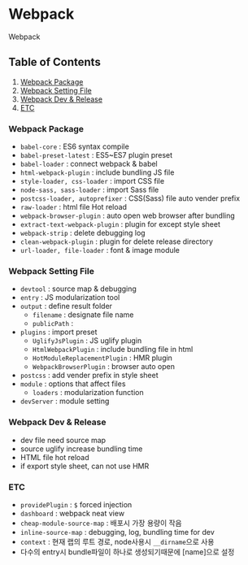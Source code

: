 # **Webpack**
Webpack


## Table of Contents

1. [Webpack Package](#Webpack-Package)
1. [Webpack Setting File](#Webpack-Setting-File)
1. [Webpack Dev & Release](#Webpack-Dev-&-Release)
1. [ETC](#ETC)


### Webpack Package

- `babel-core` : ES6 syntax compile
- `babel-preset-latest` : ES5~ES7 plugin preset
- `babel-loader` : connect webpack & babel
- `html-webpack-plugin` : include bundling JS file
- `style-loader, css-loader` : import CSS file
- `node-sass, sass-loader` : import Sass file
- `postcss-loader, autoprefixer` : CSS(Sass) file auto vender prefix
- `raw-loader` : html file Hot reload
- `webpack-browser-plugin` : auto open web browser after bundling
- `extract-text-webpack-plugin` : plugin for except style sheet
- `webpack-strip` : delete debugging log
- `clean-webpack-plugin` : plugin for delete release directory
- `url-loader, file-loader` : font & image module


### Webpack Setting File

- `devtool` : source map & debugging
- `entry` : JS modularization tool
- `output` : define result folder
    - `filename` : designate file name
    - `publicPath` :
- `plugins` : import preset
    - `UglifyJsPlugin` : JS uglify plugin
    - `HtmlWebpackPlugin` : include bundling file in html
    - `HotModuleReplacementPlugin` : HMR plugin
    - `WebpackBrowserPlugin` : browser auto open
- `postcss` : add vender prefix in style sheet
- `module` : options that affect files
    - `loaders` : modularization function
- `devServer` : module setting


### Webpack Dev & Release

- dev file need source map
- source uglify increase bundling time
- HTML file hot reload
- if export style sheet, can not use HMR


### ETC

- `providePlugin` : `$` forced injection
- `dashboard` : webpack neat view
- `cheap-module-source-map` : 배포시 가장 용량이 작음
- `inline-source-map` : debugging, log, bundling time for dev
- `context` : 현재 랩의 루트 경로, node사용시 `__dirname`으로 사용
- 다수의 entry시 bundle파일이 하나로 생성되기때문에 [name]으로 설정
